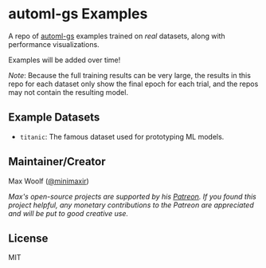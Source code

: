 # automl-gs Examples

A repo of [automl-gs](https://github.com/minimaxir/automl-gs) examples trained on *real* datasets, along with performance visualizations.

Examples will be added over time!

*Note*: Because the full training results can be very large, the results in this repo for each dataset only show the final epoch for each trial, and the repos may not contain the resulting model.

## Example Datasets

* `titanic`: The famous dataset used for prototyping ML models.

## Maintainer/Creator

Max Woolf ([@minimaxir](http://minimaxir.com))

*Max's open-source projects are supported by his [Patreon](https://www.patreon.com/minimaxir). If you found this project helpful, any monetary contributions to the Patreon are appreciated and will be put to good creative use.*

## License

MIT

